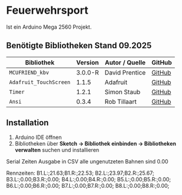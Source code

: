 # Feuerwehrsport
Ist ein Arduino Mega 2560 Projekt.


## Benötigte Bibliotheken Stand 09.2025


| Bibliothek             | Version | Autor / Quelle | GitHub                                                     |
| ---------------------- | ------- | -------------- | ---------------------------------------------------------- |
| `MCUFRIEND_kbv`        | 3.0.0-R | David Prentice | [GitHub](https://github.com/prenticedavid/MCUFRIEND_kbv)   |
| `Adafruit_TouchScreen` | 1.1.5   | Adafruit       | [GitHub](https://github.com/adafruit/Adafruit_TouchScreen) |
| `Timer`                | 1.2.1   | Simon Staub    | [GitHub](https://github.com/sstaub/Timer)                  |
| `Ansi`                 | 0.3.4   | Rob Tillaart   | [GitHub](https://github.com/RobTillaart/Ansi)              |


## Installation

1. Arduino IDE öffnen
2. Bibliotheken über **Sketch → Bibliothek einbinden → Bibliotheken verwalten** suchen und installieren




Serial Zeiten Ausgabe in CSV
alle ungenutzeten Bahnen sind 0.00


Rennzeiten:
B1.L:;21.63;B1.R:;22.53;
B2.L:;23.97;B2.R:;25.67;
B3.L:;0.00;B3.R:;0.00;
B4.L:;0.00;B4.R:;0.00;
B5.L:;0.00;B5.R:;0.00;
B6.L:;0.00;B6.R:;0.00;
B7.L:;0.00;B7.R:;0.00;
B8.L:;0.00;B8.R:;0.00;


